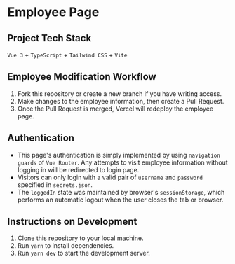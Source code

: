 # Employee Page

## Project Tech Stack

`Vue 3` + `TypeScript` + `Tailwind CSS` + `Vite`

## Employee Modification Workflow

1. Fork this repository or create a new branch if you have writing access.
2. Make changes to the employee information, then create a Pull Request.
3. Once the Pull Request is merged, Vercel will redeploy the employee page.

## Authentication

- This page's authentication is simply implemented by using `navigation guards` of `Vue Router`. Any attempts to visit employee information without logging in will be redirected to login page. 
- Visitors can only login with a valid pair of `username` and `password` specified in `secrets.json`.
- The `loggedIn` state was maintained by browser's `sessionStorage`, which performs an automatic logout when the user closes the tab or browser.

## Instructions on Development

1. Clone this repository to your local machine.
2. Run `yarn` to install dependencies.
3. Run `yarn dev` to start the development server.